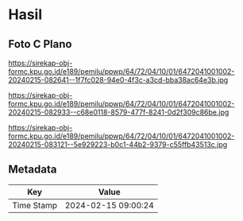 # Hasil

## Foto C Plano

https://sirekap-obj-formc.kpu.go.id/e189/pemilu/ppwp/64/72/04/10/01/6472041001002-20240215-082641--1f7fc028-94e0-4f3c-a3cd-bba38ac64e3b.jpg

https://sirekap-obj-formc.kpu.go.id/e189/pemilu/ppwp/64/72/04/10/01/6472041001002-20240215-082933--c68e0118-8579-477f-8241-0d2f309c86be.jpg

https://sirekap-obj-formc.kpu.go.id/e189/pemilu/ppwp/64/72/04/10/01/6472041001002-20240215-083121--5e929223-b0c1-44b2-9379-c55ffb43513c.jpg


## Metadata

| Key        | Value               |
| ---------- | ------------------- |
| Time Stamp | 2024-02-15 09:00:24 |



